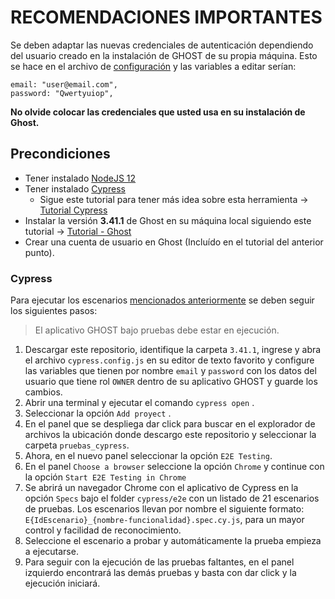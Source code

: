 # RECOMENDACIONES IMPORTANTES

Se deben adaptar las nuevas credenciales de autenticación dependiendo del usuario creado en la instalación de GHOST de su propia máquina. Esto se hace en el archivo de [configuración](https://github.com/fanpay/tsdc_ghost/blob/main/semana_8/pruebas_reconocimiento/cypress/3.41.1/cypress.config.js) y las variables a editar serían:

    email: "user@email.com",
    password: "Qwertyuiop",

**No olvide colocar las credenciales que usted usa en su instalación de Ghost.**    

## Precondiciones

* Tener instalado [NodeJS 12](https://nodejs.org/en/blog/release/v12.22.12) 
* Tener instalado [Cypress](https://thesoftwaredesignlab.github.io/AutTestingCodelabs/cypress-tutorial/index.html#0)
    - Sigue este tutorial para tener más idea sobre esta herramienta -> [Tutorial Cypress](https://thesoftwaredesignlab.github.io/AutTestingCodelabs/kraken-web-testing-tool/index.html#0)
* Instalar la versión **3.41.1** de Ghost en su máquina local siguiendo este tutorial -> [Tutorial - Ghost](https://thesoftwaredesignlab.github.io/AutTestingCodelabs/ghost-local-deployment/index.html#0)
* Crear una cuenta de usuario en Ghost (Incluído en el tutorial del anterior punto).


### Cypress

Para ejecutar los escenarios [mencionados anteriormente](https://github.com/fanpay/tsdc_ghost/blob/main/semana_8/README.md#listado-de-escenarios-de-pruebas) se deben seguir los siguientes pasos:

> El aplicativo GHOST bajo pruebas debe estar en ejecución. 

1. Descargar este repositorio, identifique la carpeta `3.41.1`, ingrese y abra el archivo `cypress.config.js` en su editor de texto favorito y configure las variables que tienen por nombre `email` y `password` con los datos del usuario que tiene rol `OWNER` dentro de su aplicativo GHOST y guarde los cambios.
2. Abrir una terminal y ejecutar el comando `cypress open` .
3. Seleccionar la opción `Add proyect` .
4. En el panel que se despliega dar click para buscar en el explorador de archivos la ubicación donde descargo este repositorio y seleccionar la carpeta `pruebas_cypress`.
5. Ahora, en el nuevo panel seleccionar la opción `E2E Testing`.
6. En el panel `Choose a browser` seleccione la opción `Chrome` y continue con la opción `Start E2E Testing in Chrome`
7. Se abrirá un navegador Chrome con el aplicativo de Cypress en la opción `Specs` bajo el folder `cypress/e2e` con un listado de 21 escenarios de pruebas. Los escenarios llevan por nombre el siguiente formato: `E{IdEscenario}_{nombre-funcionalidad}.spec.cy.js`, para un mayor control y facilidad de reconocimiento.
8. Seleccione el escenario a probar y automáticamente la prueba empieza a ejecutarse.
9. Para seguir con la ejecución de las pruebas faltantes, en el panel izquierdo encontrará las demás pruebas y basta con dar click y la ejecución iniciará.

